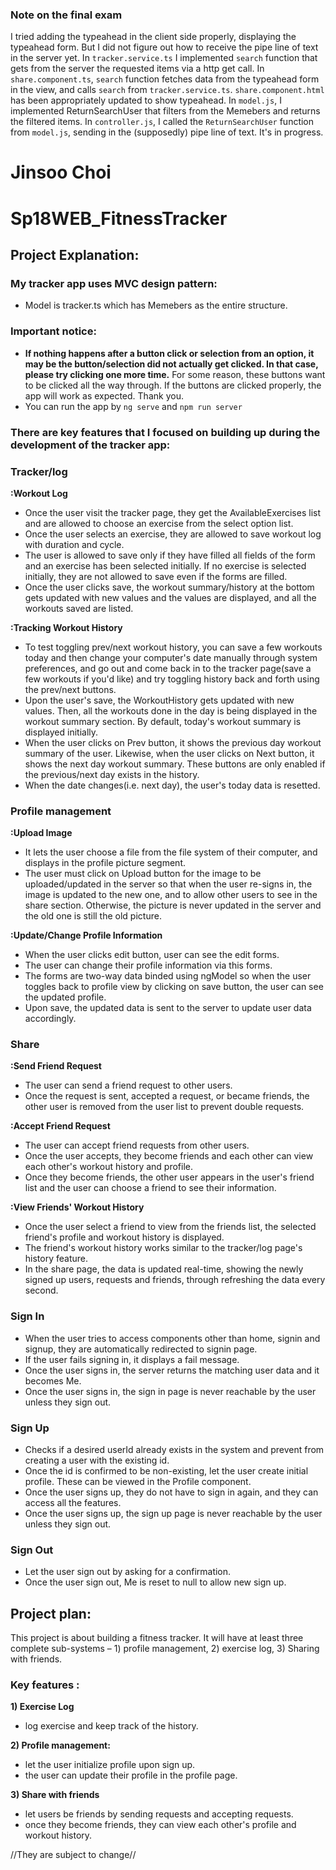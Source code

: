 ### Note on the final exam
I tried adding the typeahead in the client side properly, displaying the typeahead form. But I did not figure out how to receive the pipe line of text in the server yet. In ```tracker.service.ts``` I implemented ```search``` function that gets from the server the requested items via a http get call. In ```share.component.ts```, ```search``` function fetches data from the typeahead form in the view, and calls ```search``` from ```tracker.service.ts```. ```share.component.html``` has been appropriately updated to show typeahead. In ```model.js```, I implemented ReturnSearchUser that filters from the Memebers and returns the filtered items. In ```controller.js```, I called the ```ReturnSearchUser``` function from ```model.js```, sending in the (supposedly) pipe line of text. It's in progress.


# Jinsoo Choi
# Sp18WEB_FitnessTracker 

## Project Explanation:

### My tracker app uses MVC design pattern:
- Model is tracker.ts which has Memebers as the entire structure.

### Important notice:
- **If nothing happens after a button click or selection from an option, it may be the button/selection did not actually get clicked. In that case, please try clicking one more time.** For some reason, these buttons want to be clicked all the way through. If the buttons are clicked properly, the app will work as expected. Thank you.
- You can run the app by ```ng serve``` and ```npm run server```

### There are key features that I focused on building up during the development of the tracker app:

### Tracker/log

**:Workout Log**

- Once the user visit the tracker page, they get the AvailableExercises list and are allowed to choose an exercise from the select option list. 
- Once the user selects an exercise, they are allowed to save workout log with duration and cycle.
- The user is allowed to save only if they have filled all fields of the form and an exercise has been selected initially. If no exercise is selected initially, they are not allowed to save even if the forms are filled.
- Once the user clicks save, the workout summary/history at the bottom gets updated with new values and the values are displayed, and all the workouts saved are listed.

**:Tracking Workout History**

- To test toggling prev/next workout history, you can save a few workouts today and then change your computer's date manually through system preferences, and go out and come back in to the tracker page(save a few workouts if you'd like) and try toggling history back and forth using the prev/next buttons.
- Upon the user's save, the WorkoutHistory gets updated with new values. Then, all the workouts done in the day is being displayed in the workout summary section. By default, today's workout summary is displayed initially.
- When the user clicks on Prev button, it shows the previous day workout summary of the user. Likewise, when the user clicks on Next button, it shows the next day workout summary. These buttons are only enabled if the previous/next day exists in the history.
- When the date changes(i.e. next day), the user's today data is resetted.

### Profile management

**:Upload Image**

- It lets the user choose a file from the file system of their computer, and displays in the profile picture segment.
- The user must click on Upload button for the image to be uploaded/updated in the server so that when the user re-signs in, the image is updated to the new one, and to allow other users to see in the share section. Otherwise, the picture is never updated in the server and the old one is still the old picture.

**:Update/Change Profile Information**

- When the user clicks edit button, user can see the edit forms. 
- The user can change their profile information via this forms.
- The forms are two-way data binded using ngModel so when the user toggles back to profile view by clicking on save button, the user can see the updated profile.
- Upon save, the updated data is sent to the server to update user data accordingly.

### Share 

**:Send Friend Request**

- The user can send a friend request to other users.
- Once the request is sent, accepted a request, or became friends, the other user is removed from the user list to prevent double requests.

**:Accept Friend Request**

- The user can accept friend requests from other users. 
- Once the user accepts, they become friends and each other can view each other's workout history and profile.
- Once they become friends, the other user appears in the user's friend list and the user can choose a friend to see their information.

**:View Friends' Workout History**

- Once the user select a friend to view from the friends list, the selected friend's profile and workout history is displayed.
- The friend's workout history works similar to the tracker/log page's history feature.
- In the share page, the data is updated real-time, showing the newly signed up users, requests and friends, through refreshing the data every second.

### Sign In
- When the user tries to access components other than home, signin and signup, they are automatically   redirected to signin page.
- If the user fails signing in, it displays a fail message.
- Once the user signs in, the server returns the matching user data and it becomes Me.
- Once the user signs in, the sign in page is never reachable by the user unless they sign out.

### Sign Up
- Checks if a desired userId already exists in the system and prevent from creating a user with the existing id.
- Once the id is confirmed to be non-existing, let the user create initial profile. These can be viewed in the Profile component.
- Once the user signs up, they do not have to sign in again, and they can access all the features.
- Once the user signs up, the sign up page is never reachable by the user unless they sign out.

### Sign Out
- Let the user sign out by asking for a confirmation.
- Once the user sign out, Me is reset to null to allow new sign up.



## Project plan:

This project is about building a fitness tracker. 
It will have at least three complete sub-systems – 1) profile management, 2) exercise log, 3) Sharing with friends. 

### Key features :
**1) Exercise Log**

- log exercise and keep track of the history.

**2) Profile management:**

- let the user initialize profile upon sign up.
- the user can update their profile in the profile page.

**3) Share with friends**

- let users be friends by sending requests and accepting requests.
- once they become friends, they can view each other's profile and workout history.

//They are subject to change//
